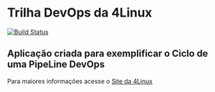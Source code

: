 # Trilha DevOps da 4Linux

<!-- Altere a Flag abaixo com sua URL do Travis -->
[![Build Status](https://travis-ci.org/yesquines/DevOpsLab-HelloWorld.svg?branch=master)](https://travis-ci.org/yesquines/DevOpsLab-HelloWorld)

## Aplicação criada para exemplificar o Ciclo de uma PipeLine DevOps


Para maiores informações acesse o [Site da 4Linux](https://www.4linux.com.br/cursos/devops)
